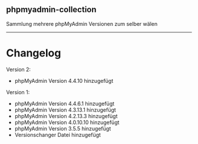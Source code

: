 ## phpmyadmin-collection
Sammlung mehrere phpMyAdmin Versionen zum selber wälen

-------

# Changelog

Version 2:
- phpMyAdmin Version 4.4.10 hinzugefügt

Version 1:
- phpMyAdmin Version 4.4.6.1 hinzugefügt
- phpMyAdmin Version 4.3.13.1 hinzugefügt
- phpMyAdmin Version 4.2.13.3 hinzugefügt
- phpMyAdmin Version 4.0.10.10 hinzugefügt
- phpMyAdmin Version 3.5.5 hinzugefügt
- Versionschanger Datei hinzugefügt